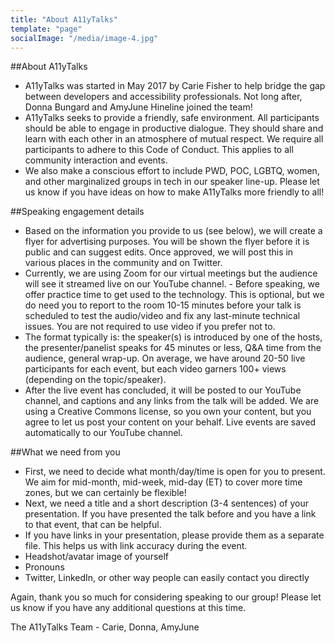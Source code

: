 ```yaml
---
title: "About A11yTalks"
template: "page"
socialImage: "/media/image-4.jpg"
---
```


##About A11yTalks
- A11yTalks was started in May 2017 by Carie Fisher to help bridge the gap between developers and accessibility professionals. Not long after, Donna Bungard and AmyJune Hineline joined the team!
- A11yTalks seeks to provide a friendly, safe environment. All participants should be able to engage in productive dialogue. They should share and learn with each other in an atmosphere of mutual respect. We require all participants to adhere to this Code of Conduct. This applies to all community interaction and events.
- We also make a conscious effort to include PWD, POC, LGBTQ, women, and other marginalized groups in tech in our speaker line-up. Please let us know if you have ideas on how to make A11yTalks more friendly to all!

##Speaking engagement details
- Based on the information you provide to us (see below), we will create a flyer for advertising purposes. You will be shown the flyer before it is public and can suggest edits. Once approved, we will post this in various places in the community and on Twitter.
- Currently, we are using Zoom for our virtual meetings but the audience will see it streamed live on our YouTube channel. - Before speaking, we offer practice time to get used to the technology. This is optional, but we do need you to report to the room 10-15 minutes before your talk is scheduled to test the audio/video and fix any last-minute technical issues. You are not required to use video if you prefer not to.
- The format typically is: the speaker(s) is introduced by one of the hosts, the presenter/panelist speaks for 45 minutes or less, Q&A time from the audience, general wrap-up. On average, we have around 20-50 live participants for each event, but each video garners 100+ views (depending on the topic/speaker).
- After the live event has concluded, it will be posted to our YouTube channel, and captions and any links from the talk will be added. We are using a Creative Commons license, so you own your content, but you agree to let us post your content on your behalf. Live events are saved automatically to our YouTube channel.
 
##What we need from you
- First, we need to decide what month/day/time is open for you to present. We aim for mid-month, mid-week, mid-day (ET) to cover more time zones, but we can certainly be flexible!
- Next, we need a title and a short description (3-4 sentences) of your presentation. If you have presented the talk before and you have a link to that event, that can be helpful.
- If you have links in your presentation, please provide them as a separate file. This helps us with link accuracy during the event.
- Headshot/avatar image of yourself
- Pronouns
- Twitter, LinkedIn, or other way people can easily contact you directly
 
Again, thank you so much for considering speaking to our group! Please let us know if you have any additional questions at this time.
 
The A11yTalks Team - Carie, Donna, AmyJune
